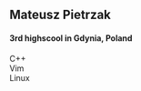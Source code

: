 
## Mateusz Pietrzak

#### 3rd highscool in Gdynia, Poland

C++ \
Vim \
Linux


<!---
MateuszPietrzak/MateuszPietrzak is a ✨ special ✨ repository because its `README.md` (this file) appears on your GitHub profile.
You can click the Preview link to take a look at your changes.
--->
